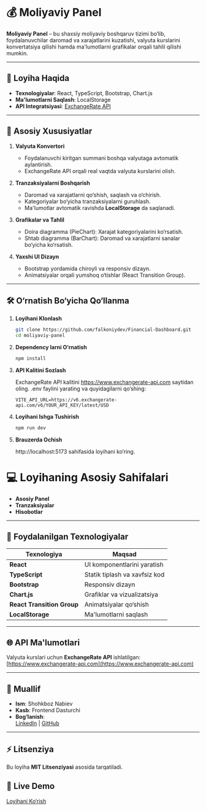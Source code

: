 # 💰 Moliyaviy Panel

**Moliyaviy Panel** – bu shaxsiy moliyaviy boshqaruv tizimi bo‘lib, foydalanuvchilar daromad va xarajatlarini kuzatishi, valyuta kurslarini konvertatsiya qilishi hamda ma'lumotlarni grafikalar orqali tahlil qilishi mumkin.

---

## 🚀 **Loyiha Haqida**

- **Texnologiyalar**: React, TypeScript, Bootstrap, Chart.js
- **Ma'lumotlarni Saqlash**: LocalStorage
- **API Integratsiyasi**: [ExchangeRate API](https://www.exchangerate-api.com)

---

## 📸 **Asosiy Xususiyatlar**

1. **Valyuta Konvertori**

   - Foydalanuvchi kiritgan summani boshqa valyutaga avtomatik aylantirish.
   - ExchangeRate API orqali real vaqtda valyuta kurslarini olish.

2. **Tranzaksiyalarni Boshqarish**

   - Daromad va xarajatlarni qo‘shish, saqlash va o‘chirish.
   - Kategoriyalar bo‘yicha tranzaksiyalarni guruhlash.
   - Ma'lumotlar avtomatik ravishda **LocalStorage** da saqlanadi.

3. **Grafikalar va Tahlil**

   - Doira diagramma (PieChart): Xarajat kategoriyalarini ko‘rsatish.
   - Shtab diagramma (BarChart): Daromad va xarajatlarni sanalar bo‘yicha ko‘rsatish.

4. **Yaxshi UI Dizayn**
   - Bootstrap yordamida chiroyli va responsiv dizayn.
   - Animatsiyalar orqali yumshoq o‘tishlar (React Transition Group).

---

## 🛠 **O‘rnatish Bo‘yicha Qo‘llanma**

1. **Loyihani Klonlash**
   ```bash
   git clone https://github.com/falkoniydev/Financial-Dashboard.git
   cd moliyaviy-panel
   ```

2. **Dependency larni O‘rnatish**

   ```bash
   npm install
   ```

3. **API Kalitini Sozlash**

   ExchangeRate API kalitini https://www.exchangerate-api.com saytidan oling.
   .env faylini yarating va quyidagilarni qo‘shing:
   ```plaintext
   VITE_API_URL=https://v6.exchangerate-api.com/v6/YOUR_API_KEY/latest/USD
   ```

4. **Loyihani Ishga Tushirish**
   ```bash
   npm run dev
   ```

5. **Brauzerda Ochish**

   http://localhost:5173 sahifasida loyihani ko‘ring.

# 💻 Loyihaning Asosiy Sahifalari

- **Asosiy Panel**
- **Tranzaksiyalar**
- **Hisobotlar**

---

## 🧰 Foydalanilgan Texnologiyalar

| Texnologiya               | Maqsad                                    |
|---------------------------|-------------------------------------------|
| **React**                 | UI komponentlarini yaratish              |
| **TypeScript**            | Statik tiplash va xavfsiz kod            |
| **Bootstrap**             | Responsiv dizayn                         |
| **Chart.js**              | Grafiklar va vizualizatsiya              |
| **React Transition Group**| Animatsiyalar qo‘shish                   |
| **LocalStorage**          | Ma'lumotlarni saqlash                    |

---

## 🌐 API Ma'lumotlari

Valyuta kurslari uchun **ExchangeRate API** ishlatilgan:  
[https://www.exchangerate-api.com](https://www.exchangerate-api.com)

---

## 📝 Muallif

- **Ism**: Shohkboz Nabiev  
- **Kasb**: Frontend Dasturchi  
- **Bog‘lanish**:  
  [LinkedIn](#) | [GitHub](#)

---

## ⚡ Litsenziya

Bu loyiha **MIT Litsenziyasi** asosida tarqatiladi.


## 🔗 **Live Demo**

[Loyihani Ko‘rish](https://financial-dashboard-virid-seven.vercel.app)
